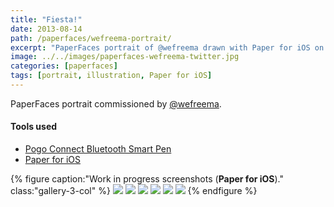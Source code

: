 ```yaml
---
title: "Fiesta!"
date: 2013-08-14
path: /paperfaces/wefreema-portrait/
excerpt: "PaperFaces portrait of @wefreema drawn with Paper for iOS on an iPad."
image: ../../images/paperfaces-wefreema-twitter.jpg
categories: [paperfaces]
tags: [portrait, illustration, Paper for iOS]
---
```


PaperFaces portrait commissioned by [@wefreema](https://twitter.com/wefreema).

#### Tools used

- [Pogo Connect Bluetooth Smart Pen](https://www.amazon.com/gp/product/B009K448L4/ref=as_li_ss_tl?ie=UTF8&camp=1789&creative=390957&creativeASIN=B009K448L4&linkCode=as2&tag=mademist-20)
- [Paper for iOS](https://paper.bywetransfer.com/)

{% figure caption:"Work in progress screenshots (**Paper for iOS**)." class:"gallery-3-col" %}
[![](../../images/paperfaces-wefreema-process-1-600.jpg)](../../images/paperfaces-wefreema-process-1-lg.jpg)
[![](../../images/paperfaces-wefreema-process-2-600.jpg)](../../images/paperfaces-wefreema-process-2-lg.jpg)
[![](../../images/paperfaces-wefreema-process-3-600.jpg)](../../images/paperfaces-wefreema-process-3-lg.jpg)
[![](../../images/paperfaces-wefreema-process-4-600.jpg)](../../images/paperfaces-wefreema-process-4-lg.jpg)
[![](../../images/paperfaces-wefreema-process-5-600.jpg)](../../images/paperfaces-wefreema-process-5-lg.jpg)
[![](../../images/paperfaces-wefreema-process-6-600.jpg)](../../images/paperfaces-wefreema-process-6-lg.jpg)
{% endfigure %}
